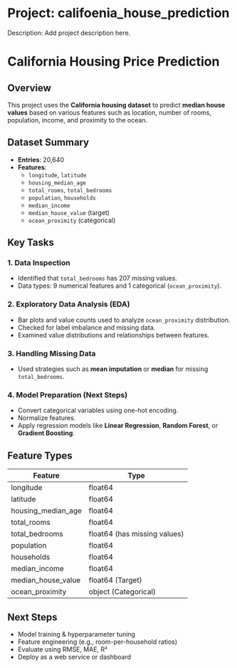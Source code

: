 # Project: califoenia_house_prediction
Description: Add project description here.
# California Housing Price Prediction

## Overview
This project uses the **California housing dataset** to predict **median house values** based on various features such as location, number of rooms, population, income, and proximity to the ocean.

## Dataset Summary
- **Entries**: 20,640
- **Features**:
  - `longitude`, `latitude`
  - `housing_median_age`
  - `total_rooms`, `total_bedrooms`
  - `population`, `households`
  - `median_income`
  - `median_house_value` (target)
  - `ocean_proximity` (categorical)

## Key Tasks

### 1. Data Inspection
- Identified that `total_bedrooms` has 207 missing values.
- Data types: 9 numerical features and 1 categorical (`ocean_proximity`).

### 2. Exploratory Data Analysis (EDA)
- Bar plots and value counts used to analyze `ocean_proximity` distribution.
- Checked for label imbalance and missing data.
- Examined value distributions and relationships between features.

### 3. Handling Missing Data
- Used strategies such as **mean imputation** or **median** for missing `total_bedrooms`.

### 4. Model Preparation (Next Steps)
- Convert categorical variables using one-hot encoding.
- Normalize features.
- Apply regression models like **Linear Regression**, **Random Forest**, or **Gradient Boosting**.

## Feature Types

| Feature               | Type     |
|-----------------------|----------|
| longitude             | float64  |
| latitude              | float64  |
| housing_median_age    | float64  |
| total_rooms           | float64  |
| total_bedrooms        | float64 (has missing values) |
| population            | float64  |
| households            | float64  |
| median_income         | float64  |
| median_house_value    | float64 (Target) |
| ocean_proximity       | object (Categorical) |

## Next Steps
- Model training & hyperparameter tuning
- Feature engineering (e.g., room-per-household ratios)
- Evaluate using RMSE, MAE, R²
- Deploy as a web service or dashboard

 
